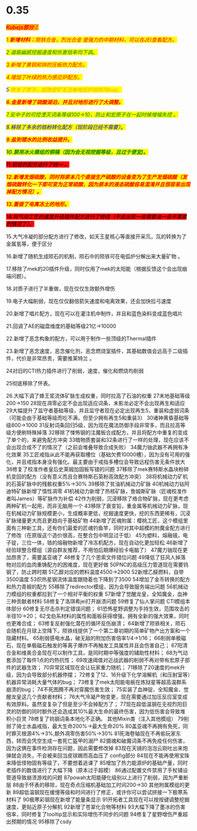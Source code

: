 # 0.35

_<mark style="color:red;background-color:orange;">**Kubejs部分：**</mark>_&#x20;

_<mark style="color:red;">1.</mark><mark style="color:red;">**新增材料：**</mark><mark style="color:red;">陨铁合金，烈光合金 是强力的中期材料，可以在JEI查看配方。</mark>_

_<mark style="color:green;">2.谐振幽腻挖掘速度和伤害倍率均下调</mark>_<mark style="color:green;">。</mark>&#x20;

_<mark style="color:red;">3.新增了黄铜和锌的压板热力配方。</mark>_&#x20;

_<mark style="color:red;">4.增加了叶绿的热力感应炉配方。</mark>_&#x20;

_5<mark style="color:orange;">.修复了质子，超致密矿无法被电弧炉熔炼的bug。</mark>_&#x20;

_<mark style="color:red;">**6.金星新增了硫酸湖泊，并且对地形进行了大调整。**</mark>_

_<mark style="color:green;">7.反中子的可控湮灭词条等级100->10，防止和宏原子在一起时候增幅失控 。</mark>_

_<mark style="color:blue;">8.移除了多余的锆粉转化配方（现阶段已经不需要）</mark>_<mark style="color:blue;">。</mark>

_<mark style="color:red;">**9.盐到锂水的比例收益提升。**</mark>_&#x20;

_<mark style="color:green;">**10.禁用冰火模组的铜稿（因为会无视挖掘等级，且过于便宜)。**</mark>_

_<mark style="background-color:red;">11.铝锭的配方进行了统一 。</mark>_

_<mark style="color:red;">**12.新增发烟硫酸，同时将原本几个直接生产硫酸的设备变为了生产发烟硫酸（发烟硫酸转化一下即可变为正常硫酸，因为原本的液态硫酸容易混淆并且很容易出现掉配方情况）。**</mark>_

_<mark style="color:red;">**13.重做了电离冻土的地形。**</mark>_&#x20;

_<mark style="background-color:red;">1</mark><mark style="background-color:red;">4.将气动工艺的速度升级插件配方进行了修改（不会出现一会需要油一会不需要的情况了）。</mark>_

15.大气冷凝的部分配方进行了修改，如天王星核心等直接开采氘，氚的转换为了金属氢等，便于区分

16.新增了随机生成陨石的机制，陨石中的陨铁可在电弧炉分解出来大量矿物 。

17.移除了mek的20插件升级，同时仅用了mek的太阳能（根据反馈这个会出现崩端问题）。

18.对质子进行了半重做，现在仅仅生效额外增伤

19.电子大幅削弱，现在仅仅翻倍箭矢速度和电离效果，还会加快拉弓速度

20.新增了唱片配方，现在可以在灌注机中制作，并且和蓝色染料变成蓝色唱片

21.回调了AE的磁盘维度的基础等级21亿->10000&#x20;

22.新增了恶念构象的配方，可以用于制作一些顶级的Thermal插件

23.新增了恶念速度，恶念催化剂，恶念燃烧室插件，其基础数值会远高于二级插件，代价是非常昂贵，需要推莱特兰 。

24对旧的CTI热力插件进行了削弱，速度，催化和燃烧均削弱

25彻底移除了怀表。

26.大幅下调了蜂王浆流体矿脉生成权重，同时拉高了石油的权重 27末地基础等级200->150 28现在凋零必定不会出现适应词条，末影龙必定不会出现再生和适应 29大幅提升了监守者基础等级，并且监守者现在必定出现再生5，重装和虚弱词条（可能会由于基础等级而吃不满，但至少拥有再生5和重装3） 30诸神黄昏基础等级800->1000 31反射词条回归5级，因为现在魔法防御手段非常多，而且拉高等级方便刷特殊掉落 32移除了悚怖钢的注魔板合成配方，并且将配方中重复的变成了单个的，来避免配方冲突 33暗物质套装和32条进行了一样的处理，现在应该不会出现合成不了的情况了（之前会堆叠导致合成失败） 34魔力铀武器不再拥有净化效果 35工匠戒指从此不能再获取槽位（基础欠费10000槽），因为没有可用的强化，并且戒指本身没有强化。最主要由于戒指多槽位会导致远程伤害无条件放大 36修复了校准作者皇后史莱姆加固板写错的问题 37移除了mek赛特斯水晶块粉碎机变回的配方（没有意义而且合赛特斯石英粉高效配方冲突） 38将机械动力矿机的石英矿脉中的残骸权重5%->30% 39移除了贫油机械动力矿脉 40机械动力钴阿迪特矿脉新增了惰性凋零 41机械动力新增了热核矿脉，詹姆斯矿脉（匠魂校准作者叫James）等矿脉作为补偿 42作为削弱，沉浸移除了络合物矿脉，现在更考虑两种矿机一起用，而非无脑用一个 43移除了衰变铅，重金属等机械动力矿脉，现在机械动力矿脉规模更小，生成概率更低，挖掘速度更快，挖的东西更稀有，沉浸矿脉储量更大而且更趋向于基础矿物 44新增了匠魂附属：樱桃工匠，这个模组里面有三种新工具，还有你们最爱的匠魂钓鱼竿，同时对其中超模的附魔金配方进行了修改（在原版这个造价很高，在整合包中明显过于低） 45为塑料，熔融锇，电子锭，三位一体，锆的熔融物新增了冷冻机配方，现在自动化更加轻松 46新增了经验球整合模组（源自群友推荐，不用怕后期爆经验卡电脑了） 47魔力铀现在更加昂贵了，需要盖亚魂了 48修复了几个思索文件错位问题 49降低了狂风人掉落物对应的血肉重铸配方的困难度，现在更好做 50PNC的高级压力管道现在需要钨钢了，防止跨时期 51乙醇对应的燃料温度4500->2900 52新增乙醛燃料，自带3500温度 53炽热星钢流体温度跟随着也下降到了3500 54增加了金币转换的配方和热力青椒的配方 55移除了redirector模组，因为会导致服务端出问题 56机械动力模组的权重都拉到了一个相对平衡的权重 57新增了觉醒龙皇，全知魔金，血神三种贡献者材料 58修复了洛琪希jei打开崩溃问题 59修复了仙人掌问题 CTI模组本体部分 60修复无尽击杀判定错误问题； 61恐怖星野调整为手持生效，范围攻击的半径10->20； 62戈伯系材料的属性和面板获得增强，拥有全新的强大效果，同时也更难合成； 63修复反射强化潜在的循环反伤崩溃； 64新增了陨铁相关，陨石会随机在月球上空降下。陨铁线提供了一个第二章初期的简单矿物产出方案和一个隐藏材料。 65削弱感电水晶，破无敌的附加伤害倍率1/4->1/16； 66削弱单极磁石，现在单极磁石触发的等离子爆炸不再触发工具属性并且会伤害自己； 67阳清合金和维奥合金现在可以制作工具，是同时期中等强度的辅助性材料； 68为气动套添加了每件1点的灼热抗性； 69攻速阈值对近战武器的削弱不再对带有宏原子部件的武器生效； 70异常区域现在会让玩家重力随机； 71移除了20速度的mek升级，因为会导致部分机器停摆； 72修复了12、16升级下化学溶解机（和压射室等）机器异常消耗大量气体的bug； 73修复了mek太阳能电板在炼狱星等超高温群系崩溃的bug； 74不死图腾不再对穿魔伤害生效； 75实装了血神锭、全知魔金、觉醒龙皇这几个贡献者材料； 76大气冷凝产物变更，现在需要通过加压反应室变成有效原料。虽然变复杂了但是至少不会掉配方了； 77现在超低温钢在无视烈阳巨灵的防御的同时额外还会造成其10%最大生命的最终伤害，因为低伤害会导致堆积小巨灵 78修复了钨钢词条本地化不正确。 其他Mixin类（注入其他模组） 79削弱了骑士水晶戒指，最大生命200%->最大生命20% 80盖亚魂不再拥有免死，同时罪灭根源4%->3%,额外凋零伤害50%->30% 81死海卷轴现在不再偷玩家东西，转而会凭空生成一套死亡盔甲的溺尸 82摄魂和破魔词条不再免疫任何伤害，因为这俩在事件检测存在问题，因此需要修改掉 83现在天镜的泡泡云刚吐出来炮弹就会消失，不会被来回当皮球踢而高血压了 config部分 84现在不能再使用宝珠来降低怪物固有等级了，不要想着逃课了 85增加了热力能源炉的基础产量，同时老插件的数值进行了大幅下降（原本过于超模） 86通过配置文件禁用了手杖铺设管道导致崩溃游戏的问题 87powah太阳能硬化级别以上进行了削弱，因为严重断层 88由于怀表的移除，现在奇点压缩机基础加工时间200->30 其他附属模组的更新 89超低温钢现在缓慢等级和时间进行了修正，或许你可以尝试拼接一下极寒系材料了 90极寒彩钢现在新增了能量条显示 91开拓者工具现在可以按按键调整挖掘速度，更贴近原子分解机 92新增了苍翠化合物等材料 93大幅下降了墨冰的伤害倍率，同时修复了tooltip显示和实际增伤不同步的问题 94修复了星野增伤严重超出预期的情况 95移除了csdy
